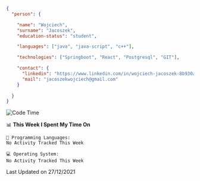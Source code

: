 ````json
{
  "person": {

    "name": "Wojciech",
    "surname": "Jacoszek",
    "education-status": "student",

    "languages": ["java", "java-script", "c++"],

    "technologies": ["Springboot", "React", "Postgresql", "GIT"],

    "contact": {
      "linkedin": "https://www.linkedin.com/in/wojciech-jacoszek-8b930a209",
      "mail": "jacoszekwojciech@gmail.com"
    }
    
  }
}
```` 

<!--START_SECTION:waka-->
![Code Time](http://img.shields.io/badge/Code%20Time-2%20hrs%2030%20mins-blue)

📊 **This Week I Spent My Time On** 

```text
💬 Programming Languages: 
No Activity Tracked This Week

💻 Operating System: 
No Activity Tracked This Week

```


 Last Updated on 27/12/2021
<!--END_SECTION:waka-->

